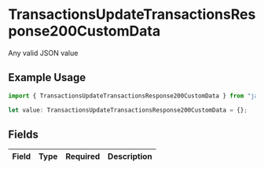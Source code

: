 # TransactionsUpdateTransactionsResponse200CustomData

Any valid JSON value

## Example Usage

```typescript
import { TransactionsUpdateTransactionsResponse200CustomData } from "jani-payments/models/operations";

let value: TransactionsUpdateTransactionsResponse200CustomData = {};
```

## Fields

| Field       | Type        | Required    | Description |
| ----------- | ----------- | ----------- | ----------- |